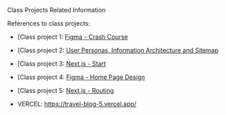 Class Projects Related Information

References to class projects:

- [Class project 1: [Figma - Crash Course](/class-projects/class-project-1/)
- [Class project 2: [User Personas, Information Architecture and Sitemap](/class-projects/class-project-2/)
- [Class project 3: [Next.js - Start](/class-projects/class-project-3/)
- [Class project 4: [Figma - Home Page Design](/class-projects/class-project-4/)
- [Class project 5: [Next.js - Routing](/class-projects/class-project-5/)

- VERCEL: https://travel-blog-5.vercel.app/

